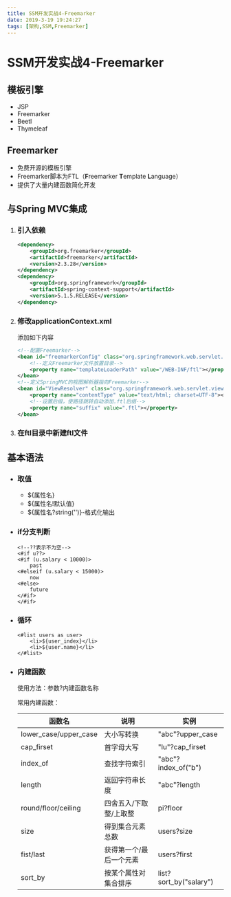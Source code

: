 ```yaml
---
title: SSM开发实战4-Freemarker
date: 2019-3-19 19:24:27
tags: [架构,SSM,Freemarker]
---
```


# SSM开发实战4-Freemarker

## 模板引擎

- JSP
- Freemarker
- Beetl
- Thymeleaf

## Freemarker

- 免费开源的模板引擎
- Freemarker脚本为FTL（**F**reemarker **T**emplate **L**anguage）
- 提供了大量内建函数简化开发

## 与Spring MVC集成

1. ### 引入依赖

   ```xml
   <dependency>
       <groupId>org.freemarker</groupId>
       <artifactId>freemarker</artifactId>
       <version>2.3.28</version>
   </dependency>
   <dependency>
       <groupId>org.springframework</groupId>
       <artifactId>spring-context-support</artifactId>
       <version>5.1.5.RELEASE</version>
   </dependency>
   ```

2. ### 修改applicationContext.xml

   添加如下内容

   ```xml
   <!--配置Freemarker-->
   <bean id="freemarkerConfig" class="org.springframework.web.servlet.view.freemarker.FreeMarkerConfigurer">
       <!--定义Freemarker文件放置目录-->
       <property name="templateLoaderPath" value="/WEB-INF/ftl"></property>
   </bean>
   <!--定义SpringMVC的视图解析器指向Freemarker-->
   <bean id="ViewResolver" class="org.springframework.web.servlet.view.freemarker.FreeMarkerViewResolver">
       <property name="contentType" value="text/html; charset=UTF-8"></property>
       <!--设置后缀，使路径跳转自动添加.ftl后缀-->
       <property name="suffix" value=".ftl"></property>
   </bean>
   ```

3. ### 在ftl目录中新建ftl文件

## 基本语法

- ### 取值

  - ${属性名}
  - ${属性名!默认值}
  - ${属性名?string('')}-格式化输出

- ### if分支判断

  ```ftl
  <!--??表示不为空-->
  <#if u??>
  <#if (u.salary < 10000)>
      past
  <#elseif (u.salary < 15000)>
      now
  <#else>
      future
  </#if>
  </#if>
  ```

- ### 循环

  ```ftl
  <#list users as user>
      <li>${user_index}</li>
      <li>${user.name}</li>
  </#list>
  ```

- ### 内建函数

  使用方法：参数?内建函数名称

  常用内建函数：

  | 函数名                | 说明                    | 实例                   |
  | --------------------- | ----------------------- | ---------------------- |
  | lower_case/upper_case | 大小写转换              | "abc"?upper_case       |
  | cap_firset            | 首字母大写              | "lu"?cap_firset        |
  | index_of              | 查找字符索引            | "abc"?index_of("b")    |
  | length                | 返回字符串长度          | "abc"?length           |
  | round/floor/ceiling   | 四舍五入/下取整/上取整  | pi?floor               |
  | size                  | 得到集合元素总数        | users?size             |
  | fist/last             | 获得第一个/最后一个元素 | users?first            |
  | sort_by               | 按某个属性对集合排序    | list?sort_by("salary") |

  

